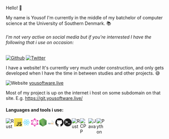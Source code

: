 Hello! 👋

My name is Yousof I'm currently in the middle of my batchelor of computer science at the University of Southern Denmark. 📚

###### I'm not very active on social media but if you're interrested I have the following that i use on occasion:

[<img alt="Github" width="26px" src="https://upload.wikimedia.org/wikipedia/commons/9/91/Octicons-mark-github.svg" />][Githublink]
[<img alt="Twitter" width="26px" src="https://www.vectorico.com/download/social_media/Twitter-Logo.svg" />][twitterLink]

I have a website! It's currently very much under construction, and only gets developed when I have the time in between studies and other projects. 😅

![Website](https://img.shields.io/website?down_message=down&label=yousoftware.live&style=flat-square&up_color=green&up_message=up&url=https%3A%2F%2Fyousoftware.live) [yousoftware.live](https://yousoftware.live)

Most of my project is up on the internet i host on some subdomain on that site. E.g. <https://git.yousoftware.live/>

#### Languages and tools i use:
<img align="left" alt="Rust" width="26px" src="https://upload.wikimedia.org/wikipedia/commons/thumb/9/9f/Vimlogo.svg/1022px-Vimlogo.svg.png" />
<img align="left" alt="JavaScript" width="26px" src="https://raw.githubusercontent.com/github/explore/80688e429a7d4ef2fca1e82350fe8e3517d3494d/topics/javascript/javascript.png" />
<img align="left" alt="React" width="26px" src="https://raw.githubusercontent.com/github/explore/80688e429a7d4ef2fca1e82350fe8e3517d3494d/topics/react/react.png" />
<img align="left" alt="GraphQL" width="26px" src="https://raw.githubusercontent.com/github/explore/80688e429a7d4ef2fca1e82350fe8e3517d3494d/topics/graphql/graphql.png" />
<img align="left" alt="Node.js" width="26px" src="https://raw.githubusercontent.com/github/explore/80688e429a7d4ef2fca1e82350fe8e3517d3494d/topics/nodejs/nodejs.png" />
<img align="left" alt="MySQL" width="26px" src="https://raw.githubusercontent.com/github/explore/80688e429a7d4ef2fca1e82350fe8e3517d3494d/topics/mysql/mysql.png" />
<img align="left" alt="GitHub" width="26px" src="https://raw.githubusercontent.com/github/explore/78df643247d429f6cc873026c0622819ad797942/topics/github/github.png" />
<img align="left" alt="Terminal" width="26px" src="https://raw.githubusercontent.com/github/explore/80688e429a7d4ef2fca1e82350fe8e3517d3494d/topics/terminal/terminal.png" />
<img align="left" alt="Rust" width="26px" src="https://github.com/rust-lang/rust-artwork/blob/master/logo/rust-logo-512x512-blk.png?raw=true" />
<img align="left" alt="CPP" width="26px" src="https://upload.wikimedia.org/wikipedia/commons/thumb/1/18/ISO_C%2B%2B_Logo.svg/220px-ISO_C%2B%2B_Logo.svg.png" /> 
<img align="left" alt="Java" width="26px" src="https://seeklogo.com/images/J/java-logo-7F8B35BAB3-seeklogo.com.png" />
<img align="left" alt="Python" width="26px" src="https://upload.wikimedia.org/wikipedia/commons/thumb/c/c3/Python-logo-notext.svg/1200px-Python-logo-notext.svg.png" />

[twitterLink]: https://twitter.com/YousofMersal
[Githublink]: https://github.com/YousofMersal
